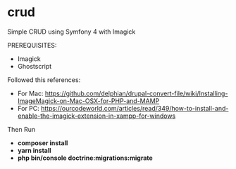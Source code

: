 # crud
Simple CRUD using Symfony 4 with Imagick

PREREQUISITES:
 - Imagick
 - Ghostscript

Followed this references:
 - For Mac: https://github.com/delphian/drupal-convert-file/wiki/Installing-ImageMagick-on-Mac-OSX-for-PHP-and-MAMP
 - For PC: https://ourcodeworld.com/articles/read/349/how-to-install-and-enable-the-imagick-extension-in-xampp-for-windows
 
Then Run 
 - **composer install**
 - **yarn install**
 - **php bin/console doctrine:migrations:migrate**
 
